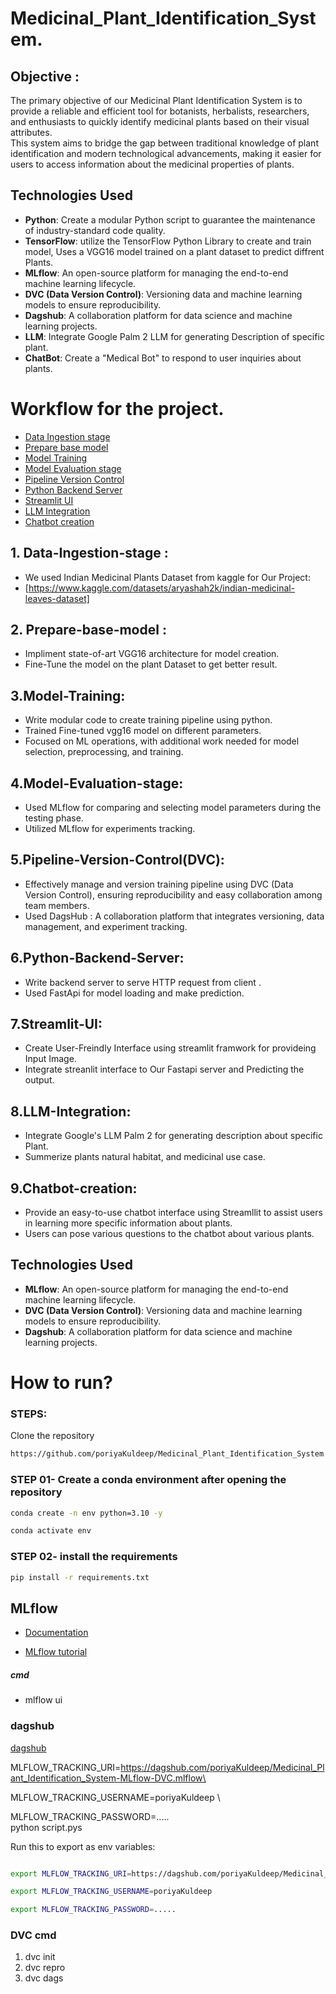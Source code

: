 # Medicinal_Plant_Identification_System.


## Objective :
The primary objective of our Medicinal Plant Identification System is to provide a reliable and efficient tool for botanists, herbalists, researchers, and enthusiasts to quickly identify medicinal plants based on their visual attributes. <br>
This system aims to bridge the gap between traditional knowledge of plant identification and modern technological advancements, making it easier for users to access information about the medicinal properties of plants.


<!-- ### Components:
1. **User**: Uploads a photo via the web application.
2. **Web Application**: created web application using Streamlit and FastAPI for instant plant predictions.
3. **Model**: Uses a VGG16 model trained on a plant dataset to predict diffrent Plants.
4. **MLflow**: Used for comparing and choosing model parameters during the testing phase.
5. **DVC**: Employed for data and model versioning.
6. **LLM**: Integrate Google Palm 2 LLM for generating Description of specific plant.
7. **ChatBot**: Create a "Medical Bot" to respond to user inquiries about plants.  -->


## Technologies Used

- **Python**: Create a modular Python script to guarantee the maintenance of industry-standard code quality.
- **TensorFlow**: utilize the TensorFlow Python Library to create and train model, Uses a VGG16 model trained on a plant dataset to predict  diffrent Plants.
- **MLflow**: An open-source platform for managing the end-to-end machine learning lifecycle.
- **DVC (Data Version Control)**: Versioning data and machine learning models to ensure reproducibility.
- **Dagshub**: A collaboration platform for data science and machine learning projects.
- **LLM**: Integrate Google Palm 2 LLM for generating Description of specific plant.
- **ChatBot**: Create a "Medical Bot" to respond to user inquiries about plants.  


<h1> Workflow for the project.</h1>

-   [Data Ingestion stage](##1-Data-Ingestion-stage)
-   [Prepare base model](#2-Prepare-base-model)
-   [Model Training](#3-Model-Training)
-   [Model Evaluation stage](#4-Model-Evaluation-stage)
-   [Pipeline Version Control](#5-Pipeline-Version-Control)
-   [Python Backend Server](#6-Python-Backend-Server)
-   [Streamlit UI](#7-Streamlit-UI)
-   [LLM Integration](#8-LLM-Integration)
-   [Chatbot creation](#8-Chatbot-creation)



## 1. Data-Ingestion-stage :<br>
   * We used Indian Medicinal Plants Dataset from kaggle for Our Project:<br>
   * [https://www.kaggle.com/datasets/aryashah2k/indian-medicinal-leaves-dataset]

## 2. Prepare-base-model :
   
   * Impliment state-of-art VGG16 architecture for model creation.
   * Fine-Tune the model on the plant Dataset to get better result.

## 3.Model-Training:
   
   * Write modular code to create training pipeline using python.
   * Trained Fine-tuned vgg16 model on different parameters.
   * Focused on ML operations, with additional work needed for model selection, preprocessing, and training.



## 4.Model-Evaluation-stage:
   
   * Used MLflow for comparing and selecting model parameters during the testing phase.
   * Utilized MLflow for experiments tracking.


## 5.Pipeline-Version-Control(DVC):
   
   * Effectively manage and version training pipeline using DVC (Data Version Control), ensuring reproducibility and easy collaboration among team members.
   * Used DagsHub : A collaboration platform that integrates versioning, data management, and experiment tracking.

## 6.Python-Backend-Server:
   
   * Write backend server to serve HTTP request from client .
   * Used FastApi for model loading and make prediction.


## 7.Streamlit-UI:
   
   * Create User-Freindly Interface using streamlit framwork for provideing Input Image.
   * Integrate streanlit interface to Our Fastapi server and Predicting the output.
    
## 8.LLM-Integration:
   
   * Integrate Google's LLM Palm 2 for generating description about specific Plant.
   * Summerize plants natural habitat, and medicinal use case.

## 9.Chatbot-creation:
   
   * Provide an easy-to-use chatbot interface using Streamllit to assist users in learning more specific information about plants.
   * Users can pose various questions to the chatbot about various plants.




## Technologies Used

- **MLflow**: An open-source platform for managing the end-to-end machine learning lifecycle.
- **DVC (Data Version Control)**: Versioning data and machine learning models to ensure reproducibility.
- **Dagshub**: A collaboration platform for data science and machine learning projects.



# How to run?
### STEPS:

Clone the repository

```bash
https://github.com/poriyaKuldeep/Medicinal_Plant_Identification_System
```
### STEP 01- Create a conda environment after opening the repository

```bash
conda create -n env python=3.10 -y
```

```bash
conda activate env
```


### STEP 02- install the requirements
```bash
pip install -r requirements.txt
```

## MLflow

- [Documentation](https://mlflow.org/docs/latest/index.html)

- [MLflow tutorial](https://youtu.be/qdcHHrsXA48?si=bD5vDS60akNphkem)

##### cmd
- mlflow ui

### dagshub
[dagshub](https://dagshub.com/)

MLFLOW_TRACKING_URI=https://dagshub.com/poriyaKuldeep/Medicinal_Plant_Identification_System-MLflow-DVC.mlflow\

MLFLOW_TRACKING_USERNAME=poriyaKuldeep \

MLFLOW_TRACKING_PASSWORD=..... \
python script.pys

Run this to export as env variables:

```bash

export MLFLOW_TRACKING_URI=https://dagshub.com/poriyaKuldeep/Medicinal_Plant_Identification_System-MLflow-DVC.mlflow

export MLFLOW_TRACKING_USERNAME=poriyaKuldeep 

export MLFLOW_TRACKING_PASSWORD=.....

```
### DVC cmd

1. dvc init
2. dvc repro
3. dvc dags
